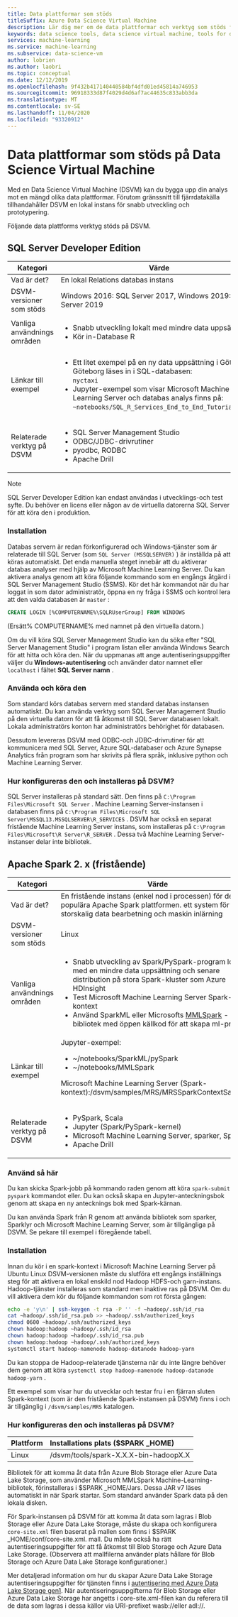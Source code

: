 ```yaml
---
title: Data plattformar som stöds
titleSuffix: Azure Data Science Virtual Machine
description: Lär dig mer om de data plattformar och verktyg som stöds för Azure Data Science Virtual Machine.
keywords: data science tools, data science virtual machine, tools for data science, linux data science
services: machine-learning
ms.service: machine-learning
ms.subservice: data-science-vm
author: lobrien
ms.author: laobri
ms.topic: conceptual
ms.date: 12/12/2019
ms.openlocfilehash: 9f432b417140440584bf4dfd01ed45814a746953
ms.sourcegitcommit: 96918333d87f4029d4d6af7ac44635c833abb3da
ms.translationtype: MT
ms.contentlocale: sv-SE
ms.lasthandoff: 11/04/2020
ms.locfileid: "93320912"
---
```

# <a name="data-platforms-supported-on-the-data-science-virtual-machine"></a>Data plattformar som stöds på Data Science Virtual Machine

Med en Data Science Virtual Machine (DSVM) kan du bygga upp din analys mot en mängd olika data plattformar. Förutom gränssnitt till fjärrdatakälla tillhandahåller DSVM en lokal instans för snabb utveckling och prototypering.

Följande data plattforms verktyg stöds på DSVM.

## <a name="sql-server-developer-edition"></a>SQL Server Developer Edition

| Kategori | Värde |
| ------------- | ------------- |
| Vad är det?   | En lokal Relations databas instans      |
| DSVM-versioner som stöds      | Windows 2016: SQL Server 2017, Windows 2019: SQL Server 2019      |
| Vanliga användnings områden      | <ul><li>Snabb utveckling lokalt med mindre data uppsättning</li><li>Kör in-Database R</li></ul> |
| Länkar till exempel      | <ul><li>Ett litet exempel på en ny data uppsättning i Göteborg i Göteborg läses in i SQL-databasen:<br/>  `nyctaxi`</li><li>Jupyter-exempel som visar Microsoft Machine Learning Server och databas analys finns på:<br/> `~notebooks/SQL_R_Services_End_to_End_Tutorial.ipynb`</li></ul> |
| Relaterade verktyg på DSVM       | <ul><li>SQL Server Management Studio</li><li>ODBC/JDBC-drivrutiner</li><li>pyodbc, RODBC</li><li>Apache Drill</li></ul> |

> [!NOTE]
> SQL Server Developer Edition kan endast användas i utvecklings-och test syfte. Du behöver en licens eller någon av de virtuella datorerna SQL Server för att köra den i produktion.


### <a name="setup"></a>Installation

Databas servern är redan förkonfigurerad och Windows-tjänster som är relaterade till SQL Server (som `SQL Server (MSSQLSERVER)` ) är inställda på att köras automatiskt. Det enda manuella steget innebär att du aktiverar databas analyser med hjälp av Microsoft Machine Learning Server. Du kan aktivera analys genom att köra följande kommando som en engångs åtgärd i SQL Server Management Studio (SSMS). Kör det här kommandot när du har loggat in som dator administratör, öppna en ny fråga i SSMS och kontrol lera att den valda databasen är `master` :

```sql
CREATE LOGIN [%COMPUTERNAME%\SQLRUserGroup] FROM WINDOWS 
```

(Ersätt% COMPUTERNAME% med namnet på den virtuella datorn.)

Om du vill köra SQL Server Management Studio kan du söka efter "SQL Server Management Studio" i program listan eller använda Windows Search för att hitta och köra den. När du uppmanas att ange autentiseringsuppgifter väljer du **Windows-autentisering** och använder dator namnet eller ```localhost``` i fältet **SQL Server namn** .

### <a name="how-to-use-and-run-it"></a>Använda och köra den

Som standard körs databas servern med standard databas instansen automatiskt. Du kan använda verktyg som SQL Server Management Studio på den virtuella datorn för att få åtkomst till SQL Server databasen lokalt. Lokala administratörs konton har administratörs behörighet för databasen.

Dessutom levereras DSVM med ODBC-och JDBC-drivrutiner för att kommunicera med SQL Server, Azure SQL-databaser och Azure Synapse Analytics från program som har skrivits på flera språk, inklusive python och Machine Learning Server.

### <a name="how-is-it-configured-and-installed-on-the-dsvm"></a>Hur konfigureras den och installeras på DSVM? 

 SQL Server installeras på standard sätt. Den finns på `C:\Program Files\Microsoft SQL Server` . Machine Learning Server-instansen i databasen finns på `C:\Program Files\Microsoft SQL Server\MSSQL13.MSSQLSERVER\R_SERVICES` . DSVM har också en separat fristående Machine Learning Server instans, som installeras på `C:\Program Files\Microsoft\R Server\R_SERVER` . Dessa två Machine Learning Server-instanser delar inte bibliotek.


## <a name="apache-spark-2x-standalone"></a>Apache Spark 2. x (fristående)

| Kategori | Värde |
| ------------- | ------------- |
| Vad är det?   | En fristående instans (enkel nod i processen) för den populära Apache Spark plattformen. ett system för snabb, storskalig data bearbetning och maskin inlärning     |
| DSVM-versioner som stöds      | Linux     |
| Vanliga användnings områden      | <ul><li>Snabb utveckling av Spark/PySpark-program lokalt med en mindre data uppsättning och senare distribution på stora Spark-kluster som Azure HDInsight</li><li>Test Microsoft Machine Learning Server Spark-kontext</li><li>Använd SparkML eller Microsofts [MMLSpark](https://github.com/Azure/mmlspark) -bibliotek med öppen källkod för att skapa ml-program</li></ul> |
| Länkar till exempel      |    Jupyter-exempel:<ul><li>~/notebooks/SparkML/pySpark</li><li>~/notebooks/MMLSpark</li></ul><p>Microsoft Machine Learning Server (Spark-kontext):/dsvm/samples/MRS/MRSSparkContextSample.R</p> |
| Relaterade verktyg på DSVM       | <ul><li>PySpark, Scala</li><li>Jupyter (Spark/PySpark-kernel)</li><li>Microsoft Machine Learning Server, sparker, Sparklyr</li><li>Apache Drill</li></ul> |

### <a name="how-to-use-it"></a>Använd så här
Du kan skicka Spark-jobb på kommando raden genom att köra `spark-submit` `pyspark` kommandot eller. Du kan också skapa en Jupyter-anteckningsbok genom att skapa en ny antecknings bok med Spark-kärnan.

Du kan använda Spark från R genom att använda bibliotek som sparker, Sparklyr och Microsoft Machine Learning Server, som är tillgängliga på DSVM. Se pekare till exempel i föregående tabell.

### <a name="setup"></a>Installation
Innan du kör i en spark-kontext i Microsoft Machine Learning Server på Ubuntu Linux DSVM-versionen måste du slutföra ett engångs inställnings steg för att aktivera en lokal enskild nod Hadoop HDFS-och garn-instans. Hadoop-tjänster installeras som standard men inaktive ras på DSVM. Om du vill aktivera dem kör du följande kommandon som rot första gången:

```bash
echo -e 'y\n' | ssh-keygen -t rsa -P '' -f ~hadoop/.ssh/id_rsa
cat ~hadoop/.ssh/id_rsa.pub >> ~hadoop/.ssh/authorized_keys
chmod 0600 ~hadoop/.ssh/authorized_keys
chown hadoop:hadoop ~hadoop/.ssh/id_rsa
chown hadoop:hadoop ~hadoop/.ssh/id_rsa.pub
chown hadoop:hadoop ~hadoop/.ssh/authorized_keys
systemctl start hadoop-namenode hadoop-datanode hadoop-yarn
```

Du kan stoppa de Hadoop-relaterade tjänsterna när du inte längre behöver dem genom att köra ```systemctl stop hadoop-namenode hadoop-datanode hadoop-yarn``` .

Ett exempel som visar hur du utvecklar och testar fru i en fjärran sluten Spark-kontext (som är den fristående Spark-instansen på DSVM) finns i och är tillgänglig i `/dsvm/samples/MRS` katalogen.


### <a name="how-is-it-configured-and-installed-on-the-dsvm"></a>Hur konfigureras den och installeras på DSVM? 
|Plattform|Installations plats ($SPARK _HOME)|
|:--------|:--------|
|Linux   | /dsvm/tools/spark-X.X.X-bin-hadoopX.X|


Bibliotek för att komma åt data från Azure Blob Storage eller Azure Data Lake Storage, som använder Microsoft MMLSpark Machine-Learning-bibliotek, förinstalleras i $SPARK _HOME/Jars. Dessa JAR v7 läses automatiskt in när Spark startar. Som standard använder Spark data på den lokala disken. 

För Spark-instansen på DSVM för att komma åt data som lagras i Blob Storage eller Azure Data Lake Storage, måste du skapa och konfigurera `core-site.xml` filen baserat på mallen som finns i $SPARK _HOME/conf/core-site.xml. mall. Du måste också ha rätt autentiseringsuppgifter för att få åtkomst till Blob Storage och Azure Data Lake Storage. (Observera att mallfilerna använder plats hållare för Blob Storage och Azure Data Lake Storage konfigurationer.)

Mer detaljerad information om hur du skapar Azure Data Lake Storage autentiseringsuppgifter för tjänsten finns i [autentisering med Azure Data Lake Storage gen1](../../data-lake-store/data-lake-store-service-to-service-authenticate-using-active-directory.md). När autentiseringsuppgifterna för Blob Storage eller Azure Data Lake Storage har angetts i core-site.xml-filen kan du referera till de data som lagras i dessa källor via URI-prefixet wasb://eller adl://.